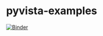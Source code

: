 # pyvista-examples
[![Binder](https://mybinder.org/badge_logo.svg)](https://mybinder.org/v2/gh/kmch/pyvista-examples/HEAD)
